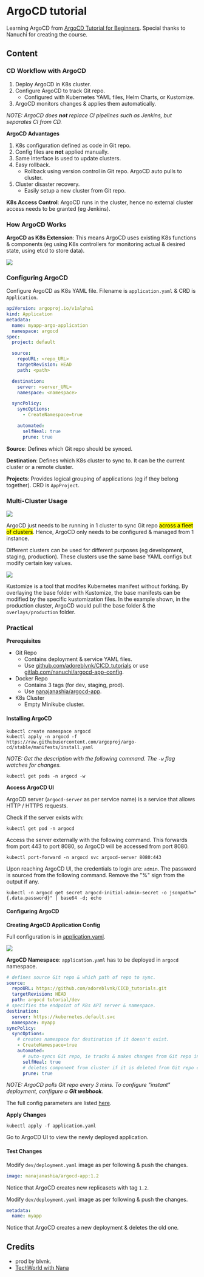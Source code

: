 # ArgoCD tutorial

Learning ArgoCD from [ArgoCD Tutorial for Beginners](https://youtu.be/MeU5_k9ssrs). Special thanks to Nanuchi for creating the course.

## Content

### CD Workflow with ArgoCD

1. Deploy ArgoCD in K8s cluster.
2. Configure ArgoCD to track Git repo.
   - Configured with Kubernetes YAML files, Helm Charts, or Kustomize.
3. ArgoCD monitors changes & applies them automatically.

_NOTE: ArgoCD does **not** replace CI pipelines such as Jenkins, but separates CI from CD._

**ArgoCD Advantages**

1. K8s configuration defined as code in Git repo.
2. Config files are **not** applied manually.
3. Same interface is used to update clusters.
4. Easy rollback.
   - Rollback using version control in Git repo. ArgoCD auto pulls to cluster.
5. Cluster disaster recovery.
   - Easily setup a new cluster from Git repo.

**K8s Access Control**: ArgoCD runs in the cluster, hence no external cluster access needs to be granted (eg Jenkins).

### How ArgoCD Works

**ArgoCD as K8s Extension**: This means ArgoCD uses existing K8s functions & components (eg using K8s controllers for monitoring actual & desired state, using etcd to store data).

![](img/argocd_diagram.png)

### Configuring ArgoCD

Configure ArgoCD as K8s YAML file. Filename is `application.yaml` & CRD is `Application`.

```yaml
apiVersion: argoproj.io/v1alpha1
kind: Application
metadata:
  name: myapp-argo-application
  namespace: argocd
spec:
  project: default

  source:
    repoURL: <repo_URL>
    targetRevision: HEAD
    path: <path>

  destination:
    server: <server_URL>
    namespace: <namespace>

  syncPolicy:
    syncOptions:
      - CreateNamespace=true

    automated:
      selfHeal: true
      prune: true
```

**Source**: Defines which Git repo should be synced.

**Destination**: Defines which K8s cluster to sync to. It can be the current cluster or a remote cluster.

**Projects**: Provides logical grouping of applications (eg if they belong together). CRD is `AppProject`.

### Multi-Cluster Usage

![](img/multi-cluster.png)

ArgoCD just needs to be running in 1 cluster to sync Git repo <mark>across a fleet of clusters</mark>. Hence, ArgoCD only needs to be configured & managed from 1 instance.

Different clusters can be used for different purposes (eg development, staging, production). These clusters use the same base YAML configs but modify certain key values.

![](img/overlays.png)

Kustomize is a tool that modifes Kubernetes manifest without forking. By overlaying the base folder with Kustomize, the base manifests can be modified by the specific kustomization files. In the example shown, in the production cluster, ArgoCD would pull the base folder & the `overlays/production` folder.

### Practical

**Prerequisites**

- Git Repo
  - Contains deployment & service YAML files.
  - Use [github.com/adoreblvnk/CICD_tutorials](https://github.com/adoreblvnk/CICD_tutorials.git) or use [gitlab.com/nanuchi/argocd-app-config](https://gitlab.com/nanuchi/argocd-app-config.git).
- Docker Repo
  - Contains 3 tags (for dev, staging, prod).
  - Use [nanajanashia/argocd-app](https://hub.docker.com/repository/docker/nanajanashia/argocd-app).
- K8s Cluster
  - Empty Minikube cluster.

#### Installing ArgoCD

    kubectl create namespace argocd
    kubectl apply -n argocd -f https://raw.githubusercontent.com/argoproj/argo-cd/stable/manifests/install.yaml

_NOTE: Get the description with the following command. The `-w` flag watches for changes._

    kubectl get pods -n argocd -w

**Access ArgoCD UI**

ArgoCD server (`argocd-server` as per service name) is a service that allows HTTP / HTTPS requests.

Check if the server exists with:

    kubectl get pod -n argocd

Access the server externally with the following command. This forwards from port 443 to port 8080, so ArgoCD will be accessed from port 8080.

    kubectl port-forward -n argocd svc argocd-server 8080:443

Upon reaching ArgoCD UI, the credentials to login are: `admin`. The password is sourced from the following command. Remove the "%" sign from the output if any.

    kubectl -n argocd get secret argocd-initial-admin-secret -o jsonpath="{.data.password}" | base64 -d; echo

#### Configuring ArgoCD

**Creating ArgoCD Application Config**

Full configuration is in [application.yaml](application.yaml).

![](img/argocd_namespace.png)

**ArgoCD Namespace**: `application.yaml` has to be deployed in `argocd` namespace.

```yaml
# defines source Git repo & which path of repo to sync.
source:
  repoURL: https://github.com/adoreblvnk/CICD_tutorials.git
  targetRevision: HEAD
  path: argocd tutorial/dev
# specifies the endpoint of K8s API server & namespace.
destination:
  server: https://kubernetes.default.svc
  namespace: myapp
syncPolicy:
  syncOptions:
    # creates namespace for destination if it doesn't exist.
    - CreateNamespace=true
    automated:
      # auto-syncs Git repo, ie tracks & makes changes from Git repo into cluster.
      selfHeal: true
      # deletes component from cluster if it is deleted from Git repo config file.
      prune: true
```

_NOTE: ArgoCD polls Git repo every 3 mins. To configure "instant" deployment, configure a **Git webhook**._

The full config parameters are listed [here](https://argo-cd.readthedocs.io/en/stable/operator-manual/application.yaml).

**Apply Changes**

    kubectl apply -f application.yaml

Go to ArgoCD UI to view the newly deployed application.

#### Test Changes

Modify `dev/deployment.yaml` image as per following & push the changes.

```yaml
image: nanajanashia/argocd-app:1.2
```

Notice that ArgoCD creates new replicasets with tag `1.2`.

Modify `dev/deployment.yaml` image as per following & push the changes.

```yaml
metadata:
  name: myapp
```

Notice that ArgoCD creates a new deployment & deletes the old one.

## Credits

- prod by blvnk.
- [TechWorld with Nana](https://twitter.com/Njuchi_)
